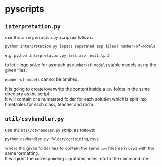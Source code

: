 # pyscripts

## `interpretation.py`

use the `interpretation.py` script as follows:

`python interpretation.py [space seperated asp files] number-of-models`

e.g. `python interpretation.py test.asp test2.lp 3`

to let clingo solve for as much as `number-of-models` stable models using the given files.

`number-of-models` cannot be omitted.

It is going to create/overwrite the content inside a `csv` folder in the same directory as the script.  
It will contain one numerated folder for each solution which is split into timetables for each class, teacher and room.

## `util/csvhandler.py`

use the `util/csvhandler.py` script as follows:

`python csvhandler.py folder/containing/csvs`

where the given folder has to contain the same `csv` files as in `bsp1` with the same formatting.  
It will print the corresponding `asp` atoms, rules, etc to the command line.
